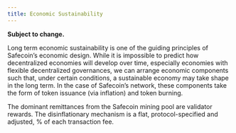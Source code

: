 ```yaml
---
title: Economic Sustainability
---
```


**Subject to change.**

Long term economic sustainability is one of the guiding principles of Safecoin’s economic design. While it is impossible to predict how decentralized economies will develop over time, especially economies with flexible decentralized governances, we can arrange economic components such that, under certain conditions, a sustainable economy may take shape in the long term. In the case of Safecoin’s network, these components take the form of token issuance \(via inflation\) and token burning.

The dominant remittances from the Safecoin mining pool are validator rewards. The disinflationary mechanism is a flat, protocol-specified and adjusted, % of each transaction fee.
